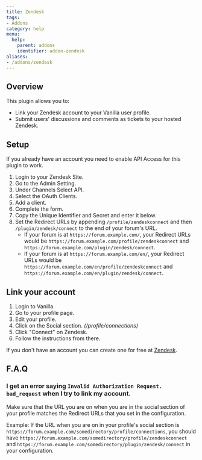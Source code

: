 ```yaml
---
title: Zendesk
tags:
- Addons
category: help
menu:
  help:
    parent: addons
    identifier: addon-zendesk
aliases:
- /addons/zendesk
---
```


## Overview

This plugin allows you to:

- Link your Zendesk account to your Vanilla user profile.
- Submit users' discussions and comments as tickets to your hosted Zendesk.

## Setup

If you already have an account you need to enable API Access for this plugin to work.

1. Login to your Zendesk Site.
1. Go to the Admin Setting.
1. Under Channels Select API.
1. Select the OAuth Clients.
1. Add a client.
1. Complete the form.
1. Copy the Unique Identifier and Secret and enter it below.
1. Set the Redirect URLs by appending `/profile/zendeskconnect` and then `/plugin/zendesk/connect` to the end of your forum's URL.
    - If your forum is at `https://forum.example.com/`, your Redirect URLs would be `https://forum.example.com/profile/zendeskconnect` and `https://forum.example.com/plugin/zendesk/connect`.
    - If your forum is at `https://forum.example.com/en/`, your Redirect URLs would be `https://forum.example.com/en/profile/zendeskconnect` and `https://forum.example.com/en/plugin/zendesk/connect`.

## Link your account

1. Login to Vanilla.
1. Go to your profile page.
1. Edit your profile.
1. Click on the Social section. *(/profile/connections)*
1. Click "Connect" on Zendesk.
1. Follow the instructions from there.

If you don't have an account you can create one for free at [Zendesk](http://www.zendesk.com/).

## F.A.Q

### I get an error saying `Invalid Authorization Request. bad_request` when I try to link my account.

Make sure that the URL you are on when you are in the social section of your profile matches the Redirect URLs that you set in the configuration.

Example: If the URL when you are on in your profile's social section is `https://forum.example.com/somedirectory/profile/connections`,
you should have `https://forum.example.com/somedirectory/profile/zendeskconnect` and `https://forum.example.com/somedirectory/plugin/zendesk/connect`
in your configuration.

